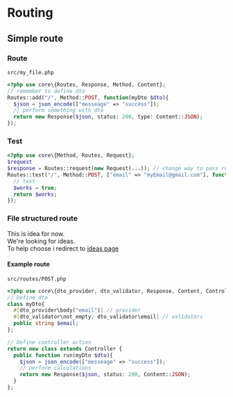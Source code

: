 # Routing
## Simple route
### Route
`src/my_file.php`
```php
<?php use core\{Routes, Response, Method, Content};
// remember to define dto
Routes::add("/", Method::POST, function(myDto $dto){
  $json = json_encode(["messeage" => "success"]);
  // perform something with dto
  return new Response($json, status: 200, type: Content::JSON);
});
```
### Test
```php
<?php use core\{Method, Routes, Request};
$request
$response = Routes::request(new Request(...)); // change way to pass request content
Routes::test("/", Method::POST, ["email" => "myEmail@gmail.com"], function($response){
  // test
  $works = true;
  return $works;
});
```

### File structured route
This is idea for now.\
We're looking for ideas.\
To help choose i redirect to [ideas page](./ideas.README.md)
#### Example route
`src/routes/POST.php`
```php
<?php use core\{dto_provider, dto_validator, Response, Content, Controller};
// Define dto
class myDto{
  #[dto_provider\body("email")] // provider
  #[dto_validator\not_empty, dto_validator\email] // validators
  public string $email;
};

// Define controller action
return new class extends Controller {
  public function run(myDto $dto){
    $json = json_encode(["messeage" => "success"]);
    // perform calculations
    return new Response($json, status: 200, Content::JSON);
  }
};
```
